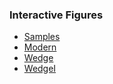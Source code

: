 ### Interactive Figures

- [Samples](https://maxgenetti.github.io/leopardus_HZ/samples.ecoregions.altitude.html)
- [Modern](https://maxgenetti.github.io/leopardus_HZ/modernI-supplement.html)
- [Wedge](https://maxgenetti.github.io/leopardus_HZ/wedgeS-supplement.html)
- [WedgeI](https://maxgenetti.github.io/leopardus_HZ/wedgeIS-supplement.html)
